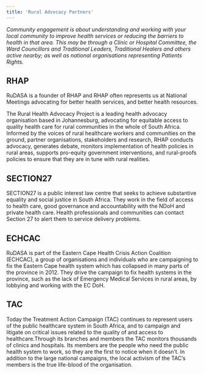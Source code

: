 ```yaml
---
title: 'Rural Advocacy Partners'
---
```

*Community engagement is about understanding and working with your local community to improve health services or reducing the barriers to health in that area. This may be through a Clinic or Hospital Committee, the Ward Councillors and Traditional Leaders, Traditional Healers and others active nearby; as well as national organisations representing Patients Rights.*

## RHAP
RuDASA is a founder of RHAP and RHAP often represents us at National Meetings advocating for better health services, and better health resources.

The Rural Health Advocacy Project is a leading health advocacy organisation based in Johannesburg, advocating for equitable access to quality health care for rural communities in the whole of South Africa. Informed by the voices of rural healthcare workers and communities on the ground, partner organisations, stakeholders and research, RHAP conducts advocacy, generates debate, monitors implementation of health policies in rural areas, supports pro-equity government interventions, and rural-proofs policies to ensure that they are in tune with rural realities. 

## SECTION27 
SECTION27 is a public interest law centre that seeks to achieve substantive equality and social justice in South Africa. They work in the field of access to health care, good governance and accountability with the NDoH and private health care. Health professionals and communities can contact Section 27 to alert them to service delivery problems.

## ECHCAC
RuDASA is part of the Eastern Cape Health Crisis Action Coalition (ECHCAC), a group of organisations and individuals who are campaigning to fix the Eastern Cape health system which has collapsed in many parts of the province in 2012. They  drive the campaign to fix health systems in the province, such as the lack of Emergency Medical Services in rural areas, by lobbying and working with the EC DoH.

## TAC
Today the Treatment Action Campaign (TAC) continues to represent users of the public healthcare system in South Africa, and to campaign and litigate on critical issues related to the quality of and access to healthcare.Through its branches and members the TAC monitors thousands of clinics and hospitals. Its members are the people who need the public health system to work, so they are the first to notice when it doesn’t. In addition to the large national campaigns, the local activism of the TAC’s members is the true life-blood of the organisation.

<!--
    This is a comment and is not displayed on the website. Do not alter this text between arrows (->).
    To change the content in this file, simply retype/ copy+paste any text above, as you would in a normal text file/ word document.

    Do not change the "title:" title, or the ---. Only change the text inside '' for that section.

    The hashtag ( # ) symbols followed by a space and then text show a heading. The more #s you have, the smaller/"less important" the heading. You can add up to 6 # but we suggest max 4 #. make sure each heading is on a separate line.

    The text surrounded by single stars ( * ) with no spaces shows italic text. 

    Please refer to the "HOW TO USE" or "HOW TO USE SHORT" files for more information.
 -->